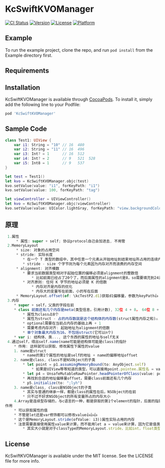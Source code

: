 # KcSwiftKVOManager

[![CI Status](https://img.shields.io/travis/zhangjie/KcSwiftKVOManager.svg?style=flat)](https://travis-ci.org/zhangjie/KcSwiftKVOManager)
[![Version](https://img.shields.io/cocoapods/v/KcSwiftKVOManager.svg?style=flat)](https://cocoapods.org/pods/KcSwiftKVOManager)
[![License](https://img.shields.io/cocoapods/l/KcSwiftKVOManager.svg?style=flat)](https://cocoapods.org/pods/KcSwiftKVOManager)
[![Platform](https://img.shields.io/cocoapods/p/KcSwiftKVOManager.svg?style=flat)](https://cocoapods.org/pods/KcSwiftKVOManager)

## Example

To run the example project, clone the repo, and run `pod install` from the Example directory first.

## Requirements

## Installation

KcSwiftKVOManager is available through [CocoaPods](https://cocoapods.org). To install
it, simply add the following line to your Podfile:

```ruby
pod 'KcSwiftKVOManager'
```

## Sample Code

```swift
class Test1: UIView {
    var i1: String = "10" // 16  480
    var i2: String = "11" // 16  496
    var i3: Int? = 1      // 16  512
    var i4: Int? = 2      // 9   521  528
    var i5: Int8 = 1      // 9   537
}

let test = Test1()
let kvo = KcSwiftKVOManager.objc(test)
kvo.setValue(value: "i1", forKeyPath: "i1")
kvo.setValue(value: 100, forKeyPath: "tag")
```

```swift
let viewController = UIViewController()
let kvo = KcSwiftKVOManager.objc(viewController)
kvo.setValue(value: UIColor.lightGray, forKeyPath: "view.backgroundColor")
```

## 原理
```javascript
 1.属性
     * 属性: super + self; 协议protocol自己会加进去, 不用管
 2.MemoryLayout
     * size: 对象的占用空间
     * stride: 实际长度
        * 在一个 T 类型的数组中，其中任意一个元素从开始地址到结束地址所占用的连续内存字节的大小就是 stride
        * stride - size 个字节则为每个元素因为内存对齐而浪费的内存空间
     * alignment: 对齐模数 
        * 要求当前数据类型相对于起始位置的偏移必须是alignment的整数倍
        	* 比如前面已经占了20个了，而后面属性的alignment是8，so需要填充到24开始),so 类/结构体的成员声明顺序会影响占用空间
        * 对齐原则: 任何 K 字节的地址必须是 K 的倍数
        	* 内存对齐是内存的优化
        	* 内存大的变量写在前面，小的写在后面
     * MemoryLayout.offset(of: \kcTestP2.d1)获取d1偏移量，参数为keyPath👍
 3.内存
    * super + self，父类的字段在前
    * class 前面还有几个内存是meta(类型信息，引用计数), 32位 4 + 8， 64位 8 + 8，后8位是meta
        * 属性为class占8个
        * 属性为struct - 占的内存数就是这个结构体的内存数(struct属性内存之和)⚠️
        * optional需要在当前占内存的基础上再 + 1
        * 需要考虑内存对齐: 起始地址为alignment的倍数
        * 单个对象最大内存为16，不包括struct(它可以n个)
    * var i: 结构体、类..., 这个东西的属性的地址与self无关
 4.通过self，得出self.name(name可能是结构体可能是class)的指针
    * 作用: 这样就可以获取、修改属性下属性的value
    1. name是struct
        * name的第1个属性的地址是self的地址 + name的偏移地址offset
    2. name是class, class不是NSObject的子类
        * let point = p1.assumingMemoryBound(to: AnyObject.self)
            * 如果是UIView等等知道的类型，可以直接用point.pointee.属性名 = value来修改
        * let p4 = UnsafeMutableRawPointer.headPointerOfClass(value: point.pointee)
        * 再找到合适的地址偏移量offset，需要class前面还有几个内存
        * p5.initialize(to: ";lyh")
    3. name是class, class是NSObject的子类
        * 其实与普通的继承一样，都是class的属性在后，NSObject的在前
        * 只不过不好求NSObject的所有变量所占的内存大小
    4.Array是连续型存储的，与c语言的一种，都是获取的第1个element的指针，后面的指针只需要加上对应的offset，为n * 类型的size
作用
    * 可以获取属性的值
    * 不管是let还是var修饰都可以修改value👍👍👍
    * 这个是MemoryLayout.stride(ofValue: i3))属性实际占用的内存
	* 注意需要直接使用属性value来计算，而不能用let a = value来计算，因为它是值类型⚠️⚠️⚠️
    	* 其实大小就是对于classType的MemoryLayout.stride，比如int，float类型…
```


## License

KcSwiftKVOManager is available under the MIT license. See the LICENSE file for more info.
